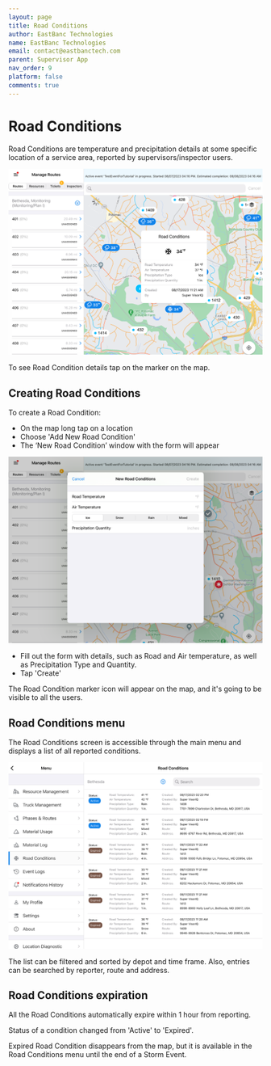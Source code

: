 ```yaml
---
layout: page
title: Road Conditions
author: EastBanc Technologies
name: EastBanc Technologies
email: contact@eastbanctech.com
parent: Supervisor App
nav_order: 9
platform: false
comments: true
---
```


# Road Conditions

Road Conditions are temperature and precipitation details at some specific location of a service area, reported by supervisors/inspector users.

<img src="images/supervisor/sa-road-conditions/sa-road-condition-popup.png" class="ios width-xl" data-lightbox="1" />

To see Road Condition details tap on the marker on the map.

## Creating Road Conditions

To create a Road Condition:

* On the map long tap on a location
* Choose 'Add New Road Condition'
* The ‘New Road Condition’ window with the form will appear

<img src="images/supervisor/sa-road-conditions/sa-new-road-condition.png" class="ios width-xl" data-lightbox="1" />

* Fill out the form with details, such as Road and Air temperature, as well as Precipitation Type and Quantity.
* Tap 'Create'

The Road Condition marker icon will appear on the map, and it's going to be visible to all the users.

## Road Conditions menu

The Road Conditions screen is accessible through the main menu and displays a list of all reported conditions.

<img src="images/supervisor/sa-road-conditions/sa-road-condition-menu.png" class="ios width-xl" data-lightbox="2" />

The list can be filtered and sorted by depot and time frame. Also, entries can be searched by reporter, route and address.


## Road Conditions expiration

All the Road Conditions automatically expire within 1 hour from reporting.

Status of a condition changed from 'Active' to 'Expired'.

Expired Road Condition disappears from the map, but it is available in the Road Conditions menu until the end of a Storm Event.